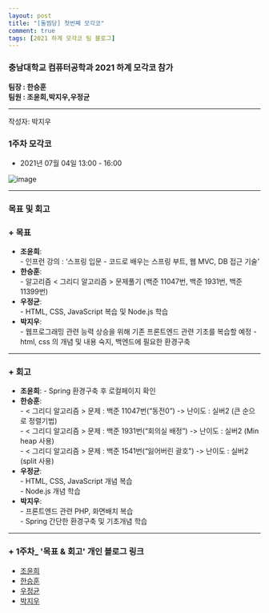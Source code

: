 ```yaml
---
layout: post
title: "[돌찜당] 첫번째 모각코"
comment: true
tags: [2021 하계 모각코 팀 블로그]
---
```


### 충남대학교 컴퓨터공학과 2021 하계 모각코 참가

**팀장 : 한승훈**  
**팀원 : 조윤희,박지우,우정균**  

---

작성자: 박지우
### 1주차 모각코
+ 2021년 07월 04일 13:00 - 16:00  


![image](https://user-images.githubusercontent.com/67006945/124373532-f0207f00-dccd-11eb-8348-27ecb5af5867.png)  

---  

### 목표 및 회고  
### + 목표  
  - **조윤희**:   
        - 인프런 강의 : ‘스프링 입문 - 코드로 배우는 스프링 부트, 웹 MVC, DB 접근 기술’
  - **한승훈**:   
        - 알고리즘 < 그리디 알고리즘 > 문제풀기 (백준 11047번, 백준 1931번, 백준 11399번)   
  - **우정균**:   
        - HTML, CSS, JavaScript 복습 및 Node.js 학습    
  - **박지우**:   
        - 웹프로그래밍 관련 능력 상승을 위해 기존 프론트엔드 관련 기초를 복습할 예정
        - html, css 의 개념 및 내용 숙지, 백엔드에 필요한 환경구축   

---  


### + 회고  
  - **조윤희**:
        - Spring 환경구축 후 로컬페이지 확인             
  - **한승훈**:   
        - < 그리디 알고리즘 > 문제 : 백준 11047번(“동전0”) -> 난이도 : 실버2 (큰 순으로 정렬기법)  
        - < 그리디 알고리즘 > 문제 : 백준 1931번(“회의실 배정”) -> 난이도 : 실버2 (Min heap 사용)  
        - < 그리디 알고리즘 > 문제 : 백준 1541번(“잃어버린 괄호”) -> 난이도 : 실버2 (split 사용)  
  - **우정균**:   
        - HTML, CSS, JavaScript 개념 복습  
        - Node.js 개념 학습  
  - **박지우**:    
        - 프론트엔드 관련 PHP, 화면배치 복습  
        - Spring 간단한 환경구축 및 기초개념 학습  

---  

### + 1주차_ '목표 & 회고' 개인 블로그 링크
  - [조윤희](https://uni2237.github.io/mgc/mgc01/)  
  - [한승훈](https://gooriiie.github.io/2021-%ED%95%98%EA%B3%84-%EB%AA%A8%EA%B0%81%EC%BD%94-1%EC%A3%BC%EC%B0%A8-%EB%AA%A9%ED%91%9C%EC%99%80-%ED%9A%8C%EA%B3%A0/)  
  - [우정균](https://woo-jk.github.io/2021/07/04/summer-mgc.html)  
  - [박지우](https://jwpark6.github.io/summer-week1/)  